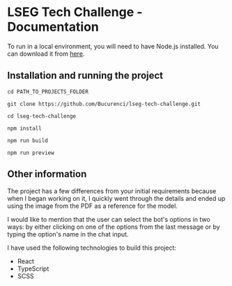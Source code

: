 # LSEG Tech Challenge - Documentation

To run in a local environment, you will need to have Node.js installed. You can download it from [here](https://nodejs.org/en/).

## Installation and running the project

```
cd PATH_TO_PROJECTS_FOLDER

git clone https://github.com/Bucurenci/lseg-tech-challenge.git

cd lseg-tech-challenge

npm install

npm run build

npm run preview
```

## Other information

The project has a few differences from your initial requirements because when I began working on it, I quickly went through the details and ended up using the image from the PDF as a reference for the model.

I would like to mention that the user can select the bot's options in two ways: by either clicking on one of the options from the last message or by typing the option's name in the chat input.

I have used the following technologies to build this project:

- React
- TypeScript
- SCSS
